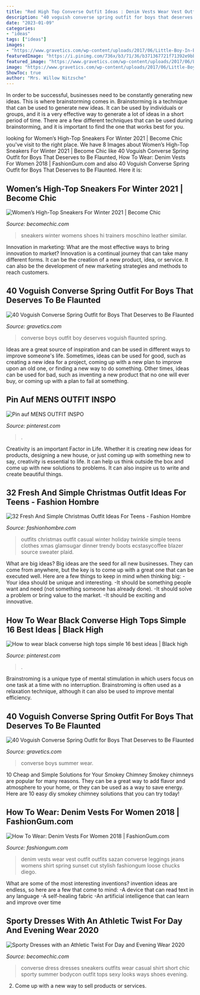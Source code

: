 ```yaml
---
title: "Red High Top Converse Outfit Ideas : Denim Vests Wear Vest Outfit Outfits Sazan Converse Leggings Jeans Womens Shirt Spring Sunset Cut Stylish Fashiongum Loose Chucks Diego"
description: "40 voguish converse spring outfit for boys that deserves to be flaunted"
date: "2023-01-09"
categories:
- "ideas"
tags: ["ideas"]
images:
- "https://www.gravetics.com/wp-content/uploads/2017/06/Little-Boy-In-Black-With-Red-Converse.jpg"
featuredImage: "https://i.pinimg.com/736x/b3/71/36/b371367721f71392e9bb1b8a4db540af.jpg"
featured_image: "https://www.gravetics.com/wp-content/uploads/2017/06/Little-Boy-In-Black-With-Red-Converse.jpg"
image: "https://www.gravetics.com/wp-content/uploads/2017/06/Little-Boy-In-Black-With-Red-Converse.jpg"
ShowToc: true
author: "Mrs. Willow Nitzsche"
---
```



In order to be successful, businesses need to be constantly generating new ideas. This is where brainstorming comes in. Brainstorming is a technique that can be used to generate new ideas. It can be used by individuals or groups, and it is a very effective way to generate a lot of ideas in a short period of time. There are a few different techniques that can be used during brainstorming, and it is important to find the one that works best for you.

	

		
looking for Women’s High-Top Sneakers For Winter 2021 | Become Chic you've visit to the right place. We have 8 Images about Women’s High-Top Sneakers For Winter 2021 | Become Chic like 40 Voguish Converse Spring Outfit for Boys That Deserves to Be Flaunted, How To Wear: Denim Vests For Women 2018 | FashionGum.com and also 40 Voguish Converse Spring Outfit for Boys That Deserves to Be Flaunted. Here it is:
		
    
## Women’s High-Top Sneakers For Winter 2021 | Become Chic

<img loading=lazy src="http://becomechic.com/wp-content/uploads/2015/12/Womens-High-Top-Sneakers-For-Winter-2016-10.jpg" onerror="this.onerror=null;this.src='https://tse3.mm.bing.net/th?id=OIP.jd-RC3SWDWgZOJpLd6YwpwHaJc&amp;pid=15.1';" alt="Women’s High-Top Sneakers For Winter 2021 | Become Chic">

_Source: becomechic.com_

>sneakers winter womens shoes hi trainers moschino leather similar. 

	

Innovation in marketing: What are the most effective ways to bring innovation to market?
Innovation is a continual journey that can take many different forms. It can be the creation of a new product, idea, or service. It can also be the development of new marketing strategies and methods to reach customers.

    
## 40 Voguish Converse Spring Outfit For Boys That Deserves To Be Flaunted

<img loading=lazy src="https://www.gravetics.com/wp-content/uploads/2017/06/Little-Boy-In-Black-With-Red-Converse.jpg" onerror="this.onerror=null;this.src='https://tse3.mm.bing.net/th?id=OIP.2rNAfENAyNYQfnwDlgKmIgHaJQ&amp;pid=15.1';" alt="40 Voguish Converse Spring Outfit for Boys That Deserves to Be Flaunted">

_Source: gravetics.com_

>converse boys outfit boy deserves voguish flaunted spring. 

	

Ideas are a great source of inspiration and can be used in different ways to improve someone's life. Sometimes, ideas can be used for good, such as creating a new idea for a project, coming up with a new plan to improve upon an old one, or finding a new way to do something. Other times, ideas can be used for bad, such as inventing a new product that no one will ever buy, or coming up with a plan to fail at something.

    
## Pin Auf MENS OUTFIT INSPO

<img loading=lazy src="https://i.pinimg.com/736x/b3/71/36/b371367721f71392e9bb1b8a4db540af.jpg" onerror="this.onerror=null;this.src='https://tse4.mm.bing.net/th?id=OIP.7ZqmapDFKshyNAhQB81umQHaOs&amp;pid=15.1';" alt="Pin auf MENS OUTFIT INSPO">

_Source: pinterest.com_

>. 

	

Creativity is an important Factor in Life. Whether it is creating new ideas for products, designing a new house, or just coming up with something new to say, creativity is essential to life. It can help us think outside the box and come up with new solutions to problems. It can also inspire us to write and create beautiful things.

    
## 32 Fresh And Simple Christmas Outfit Ideas For Teens - Fashion Hombre

<img loading=lazy src="https://www.fashionhombre.com/wp-content/uploads/2019/10/Fresh-And-Simple-Christmas-Outfit-Ideas-For-Teens-11-1.jpg" onerror="this.onerror=null;this.src='https://tse4.mm.bing.net/th?id=OIP.bCdHvW5kJxIULRopIROyBgHaLG&amp;pid=15.1';" alt="32 Fresh And Simple Christmas Outfit Ideas For Teens - Fashion Hombre">

_Source: fashionhombre.com_

>outfits christmas outfit casual winter holiday twinkle simple teens clothes xmas glamsugar dinner trendy boots ecstasycoffee blazer source sweater plaid. 

	

What are big ideas?
Big ideas are the seed for all new businesses. They can come from anywhere, but the key is to come up with a great one that can be executed well. Here are a few things to keep in mind when thinking big: 
-Your idea should be unique and interesting. 
-It should be something people want and need (not something someone has already done). 
-It should solve a problem or bring value to the market. 
-It should be exciting and innovative.

    
## How To Wear Black Converse High Tops Simple 16 Best Ideas | Black High

<img loading=lazy src="https://i.pinimg.com/736x/7e/e4/8b/7ee48bd1ec389385f9977951ebb618cf.jpg" onerror="this.onerror=null;this.src='https://tse3.mm.bing.net/th?id=OIP.YFrZkcIv0d38IM9UvOHSfAAAAA&amp;pid=15.1';" alt="How to wear black converse high tops simple 16 best ideas | Black high">

_Source: pinterest.com_

>. 

	

Brainstroming is a unique type of mental stimulation in which users focus on one task at a time with no interruption. Brainstroming is often used as a relaxation technique, although it can also be used to improve mental efficiency.

    
## 40 Voguish Converse Spring Outfit For Boys That Deserves To Be Flaunted

<img loading=lazy src="http://www.gravetics.com/wp-content/uploads/2017/06/Summer-Wear-With-Converse.jpg" onerror="this.onerror=null;this.src='https://tse2.mm.bing.net/th?id=OIP.Vydoo-htEVJjO4aoCR8axQHaHa&amp;pid=15.1';" alt="40 Voguish Converse Spring Outfit for Boys That Deserves to Be Flaunted">

_Source: gravetics.com_

>converse boys summer wear. 

	

10 Cheap and Simple Solutions for Your Smokey Chimney
Smokey chimneys are popular for many reasons. They can be a great way to add flavor and atmosphere to your home, or they can be used as a way to save energy. Here are 10 easy diy smokey chimney solutions that you can try today!

    
## How To Wear: Denim Vests For Women 2018 | FashionGum.com

<img loading=lazy src="http://fashiongum.com/wp-content/uploads/2015/01/Denim-Vests-For-Women-21.jpg" onerror="this.onerror=null;this.src='https://tse1.mm.bing.net/th?id=OIP.6ca33Z8u_TMZHJcUrIOIqQHaLG&amp;pid=15.1';" alt="How To Wear: Denim Vests For Women 2018 | FashionGum.com">

_Source: fashiongum.com_

>denim vests wear vest outfit outfits sazan converse leggings jeans womens shirt spring sunset cut stylish fashiongum loose chucks diego. 

	

What are some of the most interesting inventions?
invention ideas are endless, so here are a few that come to mind: 
-A device that can read text in any language 
-A self-healing fabric 
-An artificial intelligence that can learn and improve over time

    
## Sporty Dresses With An Athletic Twist For Day And Evening Wear 2020

<img loading=lazy src="http://becomechic.com/wp-content/uploads/2015/10/Sporty-Dresses-10.jpg" onerror="this.onerror=null;this.src='https://tse2.mm.bing.net/th?id=OIP.jAiI5dKz_0ghjWFg3iqNeAAAAA&amp;pid=15.1';" alt="Sporty Dresses with an Athletic Twist For Day and Evening Wear 2020">

_Source: becomechic.com_

>converse dress dresses sneakers outfits wear casual shirt short chic sporty summer bodycon outfit tops sexy looks ways shoes evening. 

	

2. Come up with a new way to sell products or services.

